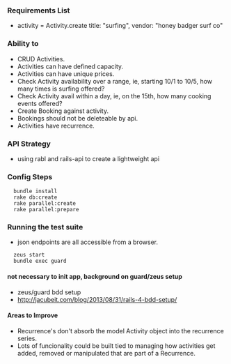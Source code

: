 ### Requirements List

  - activity = Activity.create title: "surfing", vendor: "honey badger surf co"

### Ability to 
  - CRUD Activities.
  - Activities can have defined capacity.
  - Activities can have unique prices.
  - Check Activity availability over a range, ie, starting 10/1 to 10/5, how many times is surfing offered?
  - Check Activity avail within a day, ie, on the 15th, how many cooking events offered? 
  - Create Booking against activity.
  - Bookings should not be deleteable by api.
  - Activities have recurrence. 

### API Strategy

  - using rabl and rails-api to create a lightweight api

### Config Steps

```
  bundle install
  rake db:create
  rake parallel:create
  rake parallel:prepare
```

### Running the test suite

  -  json endpoints are all accessible from a browser.

```
  zeus start
  bundle exec guard
```

#### not necessary to init app, background on guard/zeus setup
  - zeus/guard bdd setup 
  - http://jacubeit.com/blog/2013/08/31/rails-4-bdd-setup/

#### Areas to Improve
  - Recurrence's don't absorb the model Activity object into the recurrence series.
  - Lots of funcionality could be built tied to managing how activities get added, removed or manipulated that are part of a Recurrence. 
